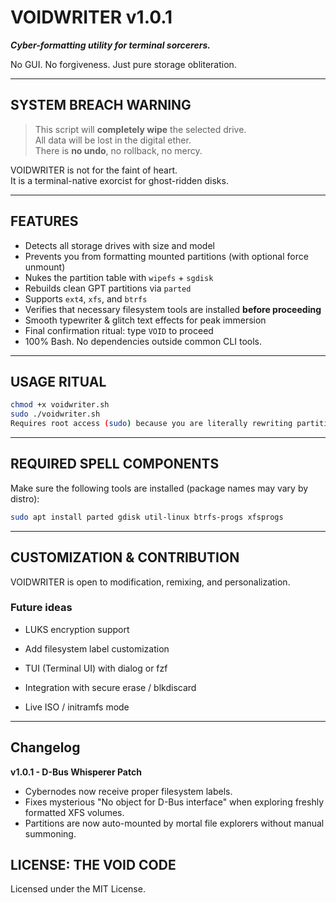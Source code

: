 # VOIDWRITER v1.0.1

***Cyber-formatting utility for terminal sorcerers.***

No GUI. No forgiveness. Just pure storage obliteration.

---

## SYSTEM BREACH WARNING

> This script will **completely wipe** the selected drive.  
> All data will be lost in the digital ether.  
> There is **no undo**, no rollback, no mercy.

VOIDWRITER is not for the faint of heart.  
It is a terminal-native exorcist for ghost-ridden disks.

---

## FEATURES

- Detects all storage drives with size and model
-  Prevents you from formatting mounted partitions (with optional force unmount)
- Nukes the partition table with `wipefs` + `sgdisk`
- Rebuilds clean GPT partitions via `parted`
- Supports `ext4`, `xfs`, and `btrfs`
- Verifies that necessary filesystem tools are installed **before proceeding**
- Smooth typewriter & glitch text effects for peak immersion
- Final confirmation ritual: type `VOID` to proceed
- 100% Bash. No dependencies outside common CLI tools.

---

## USAGE RITUAL

```bash
chmod +x voidwriter.sh
sudo ./voidwriter.sh
Requires root access (sudo) because you are literally rewriting partitions like a digital necromancer.
```

---

## REQUIRED SPELL COMPONENTS

Make sure the following tools are installed (package names may vary by distro):

```bash
sudo apt install parted gdisk util-linux btrfs-progs xfsprogs
```

---

## CUSTOMIZATION & CONTRIBUTION
VOIDWRITER is open to modification, remixing, and personalization.

### Future ideas
- LUKS encryption support

- Add filesystem label customization

- TUI (Terminal UI) with dialog or fzf

- Integration with secure erase / blkdiscard

- Live ISO / initramfs mode

---

## Changelog
**v1.0.1 - D-Bus Whisperer Patch**  
- Cybernodes now receive proper filesystem labels.  
- Fixes mysterious "No object for D-Bus interface" when exploring freshly formatted XFS volumes.  
- Partitions are now auto-mounted by mortal file explorers without manual summoning.

## LICENSE: THE VOID CODE

Licensed under the MIT License.

